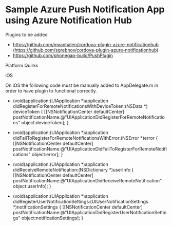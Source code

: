 # Sample Azure Push Notification App using Azure Notification Hub
Plugins to be added
- https://github.com/mvanhalen/cordova-plugin-azure-notificationhub     (https://github.com/sgrebnov/cordova-plugin-azure-notificationhub)
- https://github.com/phonegap-build/PushPlugin

Platform Quirks

iOS

On iOS the following code must be manually added to AppDelegate.m in order to have plugin to functional correctly.

- (void)application:(UIApplication *)application didRegisterForRemoteNotificationsWithDeviceToken:(NSData *) deviceToken
{
    [[NSNotificationCenter defaultCenter] postNotificationName:@"UIApplicationDidRegisterForRemoteNotifications" object:deviceToken];
}

- (void)application:(UIApplication *)application didFailToRegisterForRemoteNotificationsWithError:(NSError *)error
{
    [[NSNotificationCenter defaultCenter] postNotificationName:@"UIApplicationDidFailToRegisterForRemoteNotifications" object:error];
}

- (void)application:(UIApplication *)application didReceiveRemoteNotification:(NSDictionary *)userInfo
{
    [[NSNotificationCenter defaultCenter] postNotificationName:@"UIApplicationDidReceiveRemoteNotification" object:userInfo];
}

- (void)application:(UIApplication *)application didRegisterUserNotificationSettings:(UIUserNotificationSettings *)notificationSettings
{
    [[NSNotificationCenter defaultCenter] postNotificationName:@"UIApplicationDidRegisterUserNotificationSettings" object:notificationSettings];
}
